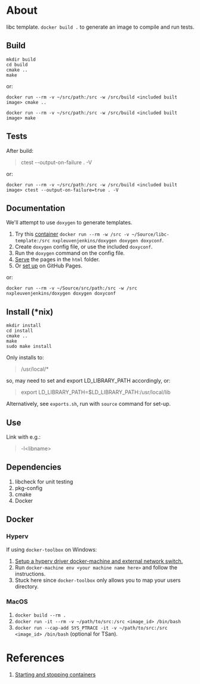 # About
libc template. `docker build .` to generate an image to compile and run tests.

## Build
```
mkdir build
cd build
cmake ..
make
```

or:

`docker run --rm -v ~/src/path:/src -w /src/build <included built image> cmake ..`

`docker run --rm -v ~/src/path:/src -w /src/build <included built image> make`

## Tests
After build:
> ctest --output-on-failure . -V

or:

`docker run --rm -v ~/src/path:/src -w /src/build <included built image> ctest --output-on-failure=true . -V`

## Documentation
We'll attempt to use `doxygen` to generate templates. 

1. Try this [container](https://hub.docker.com/r/nxpleuvenjenkins/doxygen) `docker run --rm -w /src -v ~/Source/libc-template:/src nxpleuvenjenkins/doxygen doxygen doxyconf`.
2. Create `doxygen` config file, or use the included `doxyconf`.
3. Run the `doxygen` command on the config file.
4. [Serve](https://dev.to/nicolasmesa/serve-your-current-directory-with-python-and-http-2m3p) the pages in the `html` folder.
5. Or [set up](https://goseeky.wordpress.com/2017/07/22/documentation-101-doxygen-with-github-pages/) on GitHub Pages.

or:

`docker run --rm -v ~/Source/src/path:/src -w /src nxpleuvenjenkins/doxygen doxygen doxyconf`

## Install (*nix)
```
mkdir install
cd install
cmake ..
make
sudo make install
```
Only installs to:
> /usr/local/*

so, may need to set and export LD_LIBRARY_PATH accordingly, or:
> export LD_LIBRARY_PATH=$LD_LIBRARY_PATH:/usr/local/lib

Alternatively, see `exports.sh`, run with `source` command for set-up.

## Use
Link with e.g.:
> -l\<libname\>

## Dependencies
1. libcheck for unit testing
2. pkg-config
3. cmake
4. Docker

## Docker
### Hyperv
If using `docker-toolbox` on Windows:

1. [Setup a hyperv driver docker-machine and external network switch.](https://docs.docker.com/machine/drivers/hyper-v/)
2. Run `docker-machine env <your machine name here>` and follow the instructions.
3. Stuck here since `docker-toolbox` only allows you to map your users directory.

### MacOS
1. `docker build --rm .`
2. `docker run -it --rm -v ~/path/to/src:/src <image_id> /bin/bash`
3. `docker run --cap-add SYS_PTRACE -it -v ~/path/to/src:/src <image_id> /bin/bash` (optional for TSan).

# References
1. [Starting and stopping containers](https://stackoverflow.com/questions/26153686/how-do-i-run-a-command-on-an-already-existing-docker-container)
